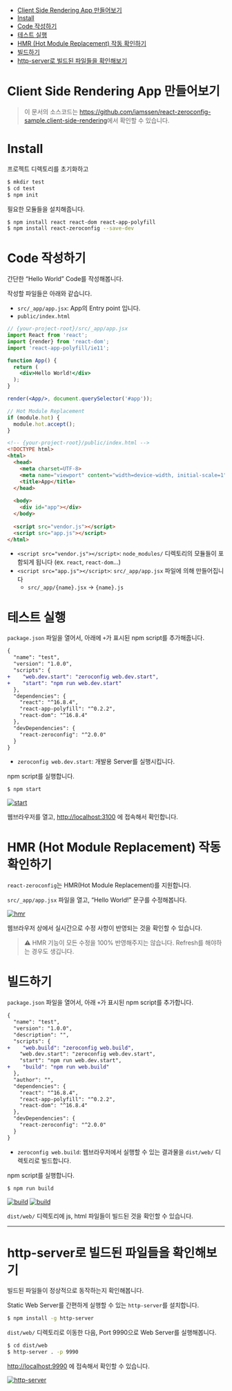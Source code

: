 <!-- START doctoc generated TOC please keep comment here to allow auto update -->
<!-- DON'T EDIT THIS SECTION, INSTEAD RE-RUN doctoc TO UPDATE -->


- [Client Side Rendering App 만들어보기](#client-side-rendering-app-%EB%A7%8C%EB%93%A4%EC%96%B4%EB%B3%B4%EA%B8%B0)
- [Install](#install)
- [Code 작성하기](#code-%EC%9E%91%EC%84%B1%ED%95%98%EA%B8%B0)
- [테스트 실행](#%ED%85%8C%EC%8A%A4%ED%8A%B8-%EC%8B%A4%ED%96%89)
- [HMR (Hot Module Replacement) 작동 확인하기](#hmr-hot-module-replacement-%EC%9E%91%EB%8F%99-%ED%99%95%EC%9D%B8%ED%95%98%EA%B8%B0)
- [빌드하기](#%EB%B9%8C%EB%93%9C%ED%95%98%EA%B8%B0)
- [http-server로 빌드된 파일들을 확인해보기](#http-server%EB%A1%9C-%EB%B9%8C%EB%93%9C%EB%90%9C-%ED%8C%8C%EC%9D%BC%EB%93%A4%EC%9D%84-%ED%99%95%EC%9D%B8%ED%95%B4%EB%B3%B4%EA%B8%B0)

<!-- END doctoc generated TOC please keep comment here to allow auto update -->

# Client Side Rendering App 만들어보기

> 이 문서의 소스코드는 <https://github.com/iamssen/react-zeroconfig-sample.client-side-rendering>에서 확인할 수 있습니다.

# Install

프로젝트 디렉토리를 초기화하고

```sh
$ mkdir test
$ cd test
$ npm init
```

필요한 모듈들을 설치해줍니다.

```sh
$ npm install react react-dom react-app-polyfill
$ npm install react-zeroconfig --save-dev
```

# Code 작성하기

간단한 “Hello World” Code를 작성해봅니다.

작성할 파일들은 아래와 같습니다.

- `src/_app/app.jsx`: App의 Entry point 입니다.
- `public/index.html`

```jsx
// {your-project-root}/src/_app/app.jsx
import React from 'react';
import {render} from 'react-dom';
import 'react-app-polyfill/ie11';

function App() {
  return (
    <div>Hello World!</div>
  );
}

render(<App/>, document.querySelector('#app'));

// Hot Module Replacement
if (module.hot) {
  module.hot.accept();
}
```

```html
<!-- {your-project-root}/public/index.html -->
<!DOCTYPE html>
<html>
  <head>
    <meta charset=UTF-8>
    <meta name="viewport" content="width=device-width, initial-scale=1">
    <title>App</title>
  </head>
  
  <body>
    <div id="app"></div>
  </body>
  
  <script src="vendor.js"></script>
  <script src="app.js"></script>
</html>
```

- `<script src="vendor.js"></script>`: `node_modules/` 디렉토리의 모듈들이 포함되게 됩니다 (ex. `react`, `react-dom`...)
- `<script src="app.js"></script>`: `src/_app/app.jsx` 파일에 의해 만들어집니다
  - `src/_app/{name}.jsx` → `{name}.js`

# 테스트 실행

`package.json` 파일을 열어서, 아래에 `+`가 표시된 npm script를 추가해줍니다.

```diff
{
  "name": "test",
  "version": "1.0.0",
  "scripts": {
+    "web.dev.start": "zeroconfig web.dev.start",
+    "start": "npm run web.dev.start"
  },
  "dependencies": {
    "react": "^16.8.4",
    "react-app-polyfill": "^0.2.2",
    "react-dom": "^16.8.4"
  },
  "devDependencies": {
    "react-zeroconfig": "^2.0.0"
  }
}
```

- `zeroconfig web.dev.start`: 개발용 Server를 실행시킵니다.

npm script를 실행합니다.

```sh
$ npm start
```

[![start](images/start.gif)](images/start.gif)

웹브라우저를 열고, <http://localhost:3100> 에 접속해서 확인합니다.

# HMR (Hot Module Replacement) 작동 확인하기

`react-zeroconfig`는 HMR(Hot Module Replacement)를 지원합니다.

`src/_app/app.jsx` 파일을 열고, “Hello World!” 문구를 수정해봅니다.

[![hmr](images/hmr.gif)](images/hmr.gif)

웹브라우저 상에서 실시간으로 수정 사항이 반영되는 것을 확인할 수 있습니다.

> ⚠️ HMR 기능이 모든 수정을 100% 반영해주지는 않습니다. Refresh를 해야하는 경우도 생깁니다.

# 빌드하기

`package.json` 파일을 열어서, 아래 `+`가 표시된 npm script를 추가합니다.

```diff
{
  "name": "test",
  "version": "1.0.0",
  "description": "",
  "scripts": {
+    "web.build": "zeroconfig web.build",
    "web.dev.start": "zeroconfig web.dev.start",
    "start": "npm run web.dev.start",
+    "build": "npm run web.build"
  },
  "author": "",
  "dependencies": {
    "react": "^16.8.4",
    "react-app-polyfill": "^0.2.2",
    "react-dom": "^16.8.4"
  },
  "devDependencies": {
    "react-zeroconfig": "^2.0.0"
  }
}
```

- `zeroconfig web.build`: 웹브라우저에서 실행할 수 있는 결과물을 `dist/web/` 디렉토리로 빌드합니다.

npm script를 실행합니다.

```sh
$ npm run build
```

[![build](images/build.gif)](images/build.gif)
[![build](images/build.png)](images/build.png)

`dist/web/` 디렉토리에 js, html 파일들이 빌드된 것을 확인할 수 있습니다.

--------

# http-server로 빌드된 파일들을 확인해보기

빌드된 파일들이 정상적으로 동작하는지 확인해봅니다.

Static Web Server를 간편하게 실행할 수 있는 `http-server`를 설치합니다.

```sh
$ npm install -g http-server
```

`dist/web/` 디렉토리로 이동한 다음, Port 9990으로 Web Server를 실행해봅니다.

```sh
$ cd dist/web
$ http-server . -p 9990
```

<http://localhost:9990> 에 접속해서 확인할 수 있습니다.

[![http-server](images/http-server.gif)](images/http-server.gif)
